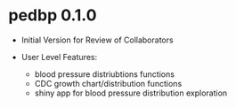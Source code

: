# pedbp 0.1.0

* Initial Version for Review of Collaborators

* User Level Features:

  * blood pressure distriubtions functions
  * CDC growth chart/distribution functions
  * shiny app for blood pressure distribution exploration

